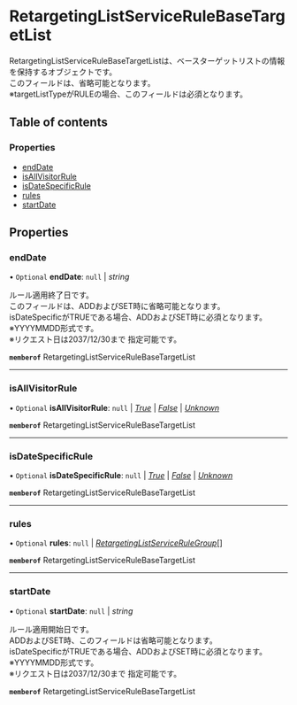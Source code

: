 # RetargetingListServiceRuleBaseTargetList


<div lang=\"ja\">RetargetingListServiceRuleBaseTargetListは、ベースターゲットリストの情報を保持するオブジェクトです。<br> このフィールドは、省略可能となります。<br> ※targetListTypeがRULEの場合、このフィールドは必須となります。</div> 

## Table of contents

### Properties

- [endDate](retargetinglistservicerulebasetargetlist.md#enddate)
- [isAllVisitorRule](retargetinglistservicerulebasetargetlist.md#isallvisitorrule)
- [isDateSpecificRule](retargetinglistservicerulebasetargetlist.md#isdatespecificrule)
- [rules](retargetinglistservicerulebasetargetlist.md#rules)
- [startDate](retargetinglistservicerulebasetargetlist.md#startdate)

## Properties

### endDate

• `Optional` **endDate**: ``null`` \| *string*

<div lang=\"ja\">ルール適用終了日です。<br> このフィールドは、ADDおよびSET時に省略可能となります。<br> isDateSpecificがTRUEである場合、ADDおよびSET時に必須となります。<br> ※YYYYMMDD形式です。<br> ※リクエスト日は2037/12/30まで 指定可能です。</div> 

**`memberof`** RetargetingListServiceRuleBaseTargetList

___

### isAllVisitorRule

• `Optional` **isAllVisitorRule**: ``null`` \| [*True*](./enums/retargetinglistserviceisallvisitorrule.md#true) \| [*False*](./enums/retargetinglistserviceisallvisitorrule.md#false) \| [*Unknown*](./enums/retargetinglistserviceisallvisitorrule.md#unknown)

**`memberof`** RetargetingListServiceRuleBaseTargetList

___

### isDateSpecificRule

• `Optional` **isDateSpecificRule**: ``null`` \| [*True*](./enums/retargetinglistserviceisdatespecificrule.md#true) \| [*False*](./enums/retargetinglistserviceisdatespecificrule.md#false) \| [*Unknown*](./enums/retargetinglistserviceisdatespecificrule.md#unknown)

**`memberof`** RetargetingListServiceRuleBaseTargetList

___

### rules

• `Optional` **rules**: ``null`` \| [*RetargetingListServiceRuleGroup*](retargetinglistservicerulegroup.md)[]

**`memberof`** RetargetingListServiceRuleBaseTargetList

___

### startDate

• `Optional` **startDate**: ``null`` \| *string*

<div lang=\"ja\">ルール適用開始日です。<br> ADDおよびSET時、このフィールドは省略可能となります。<br> isDateSpecificがTRUEである場合、ADDおよびSET時に必須となります。 <br> ※YYYYMMDD形式です。<br>※リクエスト日は2037/12/30まで 指定可能です。</div> 

**`memberof`** RetargetingListServiceRuleBaseTargetList
